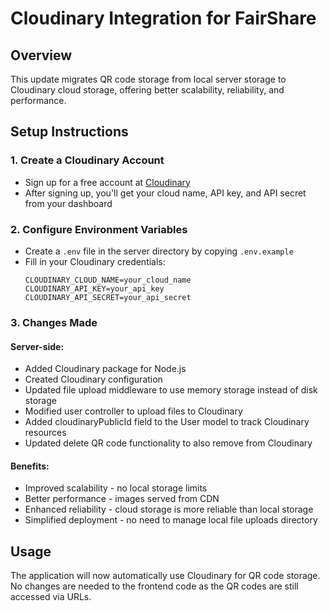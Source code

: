 # Cloudinary Integration for FairShare

## Overview

This update migrates QR code storage from local server storage to Cloudinary cloud storage, offering better scalability, reliability, and performance.

## Setup Instructions

### 1. Create a Cloudinary Account

- Sign up for a free account at [Cloudinary](https://cloudinary.com/users/register/free)
- After signing up, you'll get your cloud name, API key, and API secret from your dashboard

### 2. Configure Environment Variables

- Create a `.env` file in the server directory by copying `.env.example`
- Fill in your Cloudinary credentials:
  ```
  CLOUDINARY_CLOUD_NAME=your_cloud_name
  CLOUDINARY_API_KEY=your_api_key
  CLOUDINARY_API_SECRET=your_api_secret
  ```

### 3. Changes Made

#### Server-side:

- Added Cloudinary package for Node.js
- Created Cloudinary configuration
- Updated file upload middleware to use memory storage instead of disk storage
- Modified user controller to upload files to Cloudinary
- Added cloudinaryPublicId field to the User model to track Cloudinary resources
- Updated delete QR code functionality to also remove from Cloudinary

#### Benefits:

- Improved scalability - no local storage limits
- Better performance - images served from CDN
- Enhanced reliability - cloud storage is more reliable than local storage
- Simplified deployment - no need to manage local file uploads directory

## Usage

The application will now automatically use Cloudinary for QR code storage. No changes are needed to the frontend code as the QR codes are still accessed via URLs.
